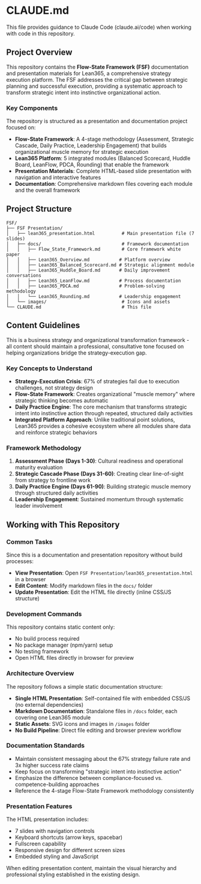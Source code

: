 # CLAUDE.md

This file provides guidance to Claude Code (claude.ai/code) when working with code in this repository.

## Project Overview

This repository contains the **Flow-State Framework (FSF)** documentation and presentation materials for Lean365, a comprehensive strategy execution platform. The FSF addresses the critical gap between strategic planning and successful execution, providing a systematic approach to transform strategic intent into instinctive organizational action.

### Key Components

The repository is structured as a presentation and documentation project focused on:

- **Flow-State Framework**: A 4-stage methodology (Assessment, Strategic Cascade, Daily Practice, Leadership Engagement) that builds organizational muscle memory for strategic execution
- **Lean365 Platform**: 5 integrated modules (Balanced Scorecard, Huddle Board, LeanFlow, PDCA, Rounding) that enable the framework
- **Presentation Materials**: Complete HTML-based slide presentation with navigation and interactive features
- **Documentation**: Comprehensive markdown files covering each module and the overall framework

## Project Structure

```
FSF/
├── FSF Presentation/
│   ├── lean365_presentation.html          # Main presentation file (7 slides)
│   ├── docs/                              # Framework documentation
│   │   ├── Flow_State_Framework.md        # Core framework white paper
│   │   ├── Lean365_Overview.md           # Platform overview
│   │   ├── Lean365_Balanced_Scorecard.md # Strategic alignment module
│   │   ├── Lean365_Huddle_Board.md       # Daily improvement conversations
│   │   ├── Lean365_LeanFlow.md           # Process documentation
│   │   ├── Lean365_PDCA.md               # Problem-solving methodology
│   │   └── Lean365_Rounding.md           # Leadership engagement
│   └── images/                            # Icons and assets
└── CLAUDE.md                              # This file
```

## Content Guidelines

This is a business strategy and organizational transformation framework - all content should maintain a professional, consultative tone focused on helping organizations bridge the strategy-execution gap.

### Key Concepts to Understand

- **Strategy-Execution Crisis**: 67% of strategies fail due to execution challenges, not strategy design
- **Flow-State Framework**: Creates organizational "muscle memory" where strategic thinking becomes automatic
- **Daily Practice Engine**: The core mechanism that transforms strategic intent into instinctive action through repeated, structured daily activities
- **Integrated Platform Approach**: Unlike traditional point solutions, Lean365 provides a cohesive ecosystem where all modules share data and reinforce strategic behaviors

### Framework Methodology

1. **Assessment Phase (Days 1-30)**: Cultural readiness and operational maturity evaluation
2. **Strategic Cascade Phase (Days 31-60)**: Creating clear line-of-sight from strategy to frontline work
3. **Daily Practice Engine (Days 61-90)**: Building strategic muscle memory through structured daily activities
4. **Leadership Engagement**: Sustained momentum through systematic leader involvement

## Working with This Repository

### Common Tasks

Since this is a documentation and presentation repository without build processes:

- **View Presentation**: Open `FSF Presentation/lean365_presentation.html` in a browser
- **Edit Content**: Modify markdown files in the `docs/` folder
- **Update Presentation**: Edit the HTML file directly (inline CSS/JS structure)

### Development Commands

This repository contains static content only:
- No build process required
- No package manager (npm/yarn) setup
- No testing framework
- Open HTML files directly in browser for preview

### Architecture Overview

The repository follows a simple static documentation structure:
- **Single HTML Presentation**: Self-contained file with embedded CSS/JS (no external dependencies)
- **Markdown Documentation**: Standalone files in `/docs` folder, each covering one Lean365 module
- **Static Assets**: SVG icons and images in `/images` folder
- **No Build Pipeline**: Direct file editing and browser preview workflow

### Documentation Standards

- Maintain consistent messaging about the 67% strategy failure rate and 3x higher success rate claims
- Keep focus on transforming "strategic intent into instinctive action"
- Emphasize the difference between compliance-focused vs. competence-building approaches
- Reference the 4-stage Flow-State Framework methodology consistently

### Presentation Features

The HTML presentation includes:
- 7 slides with navigation controls
- Keyboard shortcuts (arrow keys, spacebar)
- Fullscreen capability
- Responsive design for different screen sizes
- Embedded styling and JavaScript

When editing presentation content, maintain the visual hierarchy and professional styling established in the existing design.